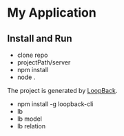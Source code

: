# My Application

## Install and Run
* clone repo
* projectPath/server
* npm install
* node .

The project is generated by [LoopBack](http://loopback.io).
* npm install -g loopback-cli
* lb
* lb model
* lb relation
